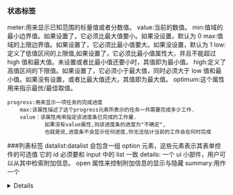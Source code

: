<!--
 * @Author: liuZiHao Nero
 * @Github: https://github.com/nero90011
 * @E-mail: 601412402@qq.com
 * @Company: myself
 * @Date: 2019-06-03 12:20:58
 * @LastEditTime: 2019-08-06 15:51:33
 * @LastEditors: Do not edit
 * @Description:
 -->

### 状态标签

meter:用来显示已知范围的标量值或者分数值。
value:当前的数值。
min:值域的最小边界值。如果设置了，它必须比最大值要小。如果没设置，默认为 0
max:值域的上限边界值。如果设置了，它必须比最小值要大。如果没设置，默认为 1
low:定义了低值区间的上限值,如果设置了，它必须比最小值属性大，并且不能超过 high 值和最大值。未设置或者比最小值还要小时，其值即为最小值。
high:定义了高值区间的下限值。如果设置了，它必须小于最大值，同时必须大于 low 值和最小值。如果没有设置，或者比最大值还大，其值即为最大值。
optimum:这个属性用来指示最优/最佳取值。

    progress:用来显示一项任务的完成进度
    	max:该属性描述了这个progress元素所表示的任务一共需要完成多少工作.
    	value：该属性用来指定该进度条已完成的工作量.
    			如果没有value属性,则该进度条的进度为"不确定",
    			也就是说,进度条不会显示任何进度,你无法估计当前的工作会在何时完成

###列表标签
datalist:datalist 会包含一组 option 元素，这些元素表示其表单控件的可选值
它的 id 必须要和 input 中的 list 一致
details: 一个 ui 小部件，用户可以从其中检索附加信息。
open 属性来控制附加信息的显示与隐藏
summary:用作 一个<details>元素的一个内容摘要（标题） ###注释标签
ruby
rt: 展示文字注音或字符注释。 ###标记标签
marK:着重
